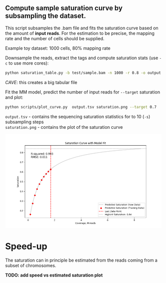 
## Compute sample saturation curve by subsampling the dataset. 

This script subsamples the .bam file and fits the saturation curve based on the amount of __input reads__. For the estimation  to be precise, the mapping rate and the number of cells should be supplied.  

Example toy dataset: 1000 cells, 80% mapping rate

Downsample the reads, extract the tags and compute saturation stats (use `-c` to use more cores): 

```bash
python saturation_table.py -b test/sample.bam -n 1000 -r 0.8 -o output.tsv
```
_CAVE_: this creates a big tabular file 

Fit the MM model, predict the number of input reads for `--target` saturation and plot:
```bash
python scripts/plot_curve.py  output.tsv saturation.png --target 0.7 
```
`output.tsv` - contains the sequencing saturation statistics for to 10 (`-s`) subsampling steps   
`saturation.png` - contains the plot of the saturation curve

![Saturation curve](img/saturation.png)

# Speed-up   

The saturation can in principle be estimated from the reads coming from a subset of chromosomes.  

__TODO: add speed vs estimated saturation plot__  
 

